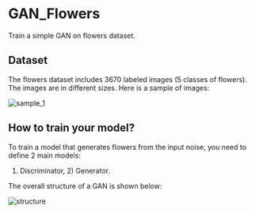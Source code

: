 # GAN_Flowers
Train a simple GAN on flowers dataset.

## Dataset 
The flowers dataset includes 3670 labeled images (5 classes of flowers).
The images are in different sizes.
Here is a sample of images:


![sample_1](https://github.com/Mahsa1994/GAN_Flowers/blob/main/sample1.png?raw=true)


## How to train your model?
To train a model that generates flowers from the input noise, you need to define 2 main models: 
1) Discriminator, 2) Generator.<br />

The overall structure of a GAN is shown below: 

![structure](https://github.com/Mahsa1994/GAN_Flowers/blob/main/structure.jpeg?raw=true)




